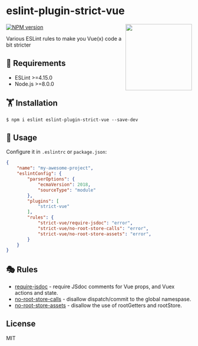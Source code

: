 # eslint-plugin-strict-vue
<img src="https://github.com/GlebkaF/eslint-plugin-vue/blob/master/face-04.png" width="180" align="right">

[![NPM version](https://img.shields.io/npm/v/eslint-plugin-strict-vue.svg?style=flat)](https://npmjs.org/package/eslint-plugin-strict-vue)

Various ESLint rules to make you Vue(x) code a bit stricter

## 🥋 Requirements
* ESLint >=4.15.0
* Node.js >=8.0.0

## 🏋 Installation
```
$ npm i eslint eslint-plugin-strict-vue --save-dev
```

## 🤹‍ Usage

Configure it in `.eslintrc` or `package.json`:

```json
{
	"name": "my-awesome-project",
	"eslintConfig": {
		"parserOptions": {
			"ecmaVersion": 2018,
			"sourceType": "module"
		},
		"plugins": [
			"strict-vue"
		],
		"rules": {
			"strict-vue/require-jsdoc": "error",
			"strict-vue/no-root-store-calls": "error",
			"strict-vue/no-root-store-assets": "error",
		}
	}
}
```


## 🎭 Rules

* [require-jsdoc](./docs/rules/require-jsdoc.md) - require JSdoc comments for Vue props, and Vuex actions and state.
* [no-root-store-calls](./docs/rules/no-root-store-calls.md) - disallow dispatch/commit to the global namespase.
* [no-root-store-assets](./docs/rules/no-root-store-assets.md) - disallow the use of rootGetters and rootStore.

## License
MIT



